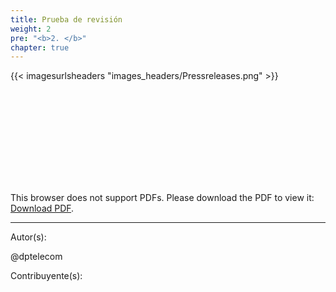 ```yaml
---
title: Prueba de revisión
weight: 2
pre: "<b>2. </b>"
chapter: true
---
```


{{< imagesurlsheaders "images_headers/Pressreleases.png"  >}}


<object data="https://loved-eel.cdn.pirl.live/ipns/QmVKFJs81erni4KV6Hzt2xVwGtC2P1WtE9A4MxNThFVFVh/images/cloud/Pirl-v1.pdf" type="application/pdf" width="1400px" height="1400px">
    <embed src="https://loved-eel.cdn.pirl.live/ipns/QmVKFJs81erni4KV6Hzt2xVwGtC2P1WtE9A4MxNThFVFVh/images/cloud/Pirl-v1.pdf">
        <p>This browser does not support PDFs. Please download the PDF to view it: <a href="https://loved-eel.cdn.pirl.live/ipns/QmVKFJs81erni4KV6Hzt2xVwGtC2P1WtE9A4MxNThFVFVh/images/cloud/Pirl-v1.pdf">Download PDF</a>.</p>
    </embed>
</object>








---
Autor(s):  


@dptelecom

Contribuyente(s):
